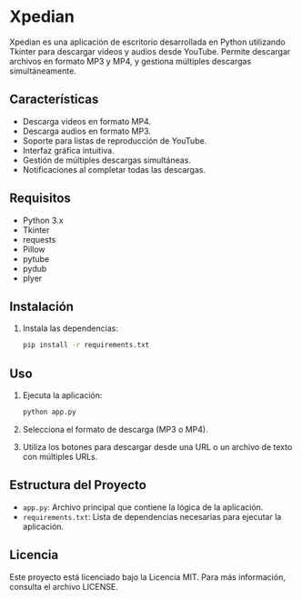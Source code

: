 # Xpedian

Xpedian es una aplicación de escritorio desarrollada en Python utilizando Tkinter para descargar videos y audios desde YouTube. Permite descargar archivos en formato MP3 y MP4, y gestiona múltiples descargas simultáneamente.

## Características

- Descarga videos en formato MP4.
- Descarga audios en formato MP3.
- Soporte para listas de reproducción de YouTube.
- Interfaz gráfica intuitiva.
- Gestión de múltiples descargas simultáneas.
- Notificaciones al completar todas las descargas.

## Requisitos

- Python 3.x
- Tkinter
- requests
- Pillow
- pytube
- pydub
- plyer

## Instalación

1. Instala las dependencias:
    ```sh
    pip install -r requirements.txt
    ```

## Uso

1. Ejecuta la aplicación:
    ```sh
    python app.py
    ```

2. Selecciona el formato de descarga (MP3 o MP4).

3. Utiliza los botones para descargar desde una URL o un archivo de texto con múltiples URLs.

## Estructura del Proyecto

- `app.py`: Archivo principal que contiene la lógica de la aplicación.
- `requirements.txt`: Lista de dependencias necesarias para ejecutar la aplicación.

## Licencia

Este proyecto está licenciado bajo la Licencia MIT. Para más información, consulta el archivo LICENSE.